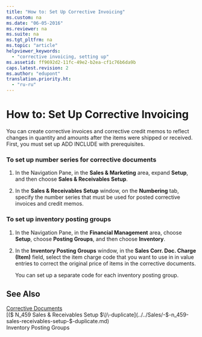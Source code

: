 ```yaml
---
title: "How to: Set Up Corrective Invoicing"
ms.custom: na
ms.date: "06-05-2016"
ms.reviewer: na
ms.suite: na
ms.tgt_pltfrm: na
ms.topic: "article"
helpviewer_keywords: 
  - "corrective invoicing, setting up"
ms.assetid: ff9692d2-11fc-49e2-b2ea-cf1c76b6da9b
caps.latest.revision: 2
ms.author: "edupont"
translation.priority.ht: 
  - "ru-ru"
---
```

# How to: Set Up Corrective Invoicing
You can create corrective invoices and corrective credit memos to reflect changes in quantity and amounts after the items were shipped or received. First, you must set up ADD INCLUDE<!--[!INCLUDE[navnow](../../ApplicationDesign/includes/navnow_md.md)]--> with prerequisites.  
  
### To set up number series for corrective documents  
  
1.  In the Navigation Pane, in the **Sales & Marketing** area, expand **Setup**, and then choose **Sales & Receivables Setup**.  
  
2.  In the **Sales & Receivables Setup** window, on the **Numbering** tab, specify the number series that must be used for posted corrective invoices and credit memos.  
  
### To set up inventory posting groups  
  
1.  In the Navigation Pane, in the **Financial Management** area, choose **Setup**, choose **Posting Groups**, and then choose **Inventory**.  
  
2.  In the **Inventory Posting Groups** window, in the **Sales Corr. Doc. Charge \(Item\)** field, select the item charge code that you want to use in in value entries to correct the original price of items in the corrective documents.  
  
     You can set up a separate code for each inventory posting group.  
  
## See Also  
 [Corrective Documents](../../LocalFunctionalityForMicrosoftDynamicsNav2016/Russia/corrective-documents.md)   
 [\($ N\_459 Sales & Receivables Setup $\)\-duplicate](../../Sales/-$-n_459-sales-receivables-setup-$-duplicate.md)   
 Inventory Posting Groups